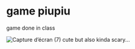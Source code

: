 # game piupiu
 game done in class

![Capture d’écran (7)](https://user-images.githubusercontent.com/110160712/188639270-eb555b44-cc38-4314-ae27-da5b5738ad1c.png)
cute but also kinda scary...

